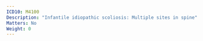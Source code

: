 ```yaml
---
ICD10: M4100
Description: "Infantile idiopathic scoliosis: Multiple sites in spine"
Matters: No
Weight: 0
---
```

